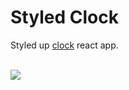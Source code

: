 # Styled Clock

Styled up <a href="https://nickanderson038.github.io/style-clock/" target="_blank">clock</a> react app.

<br/>

<img src="https://encrypted-tbn0.gstatic.com/images?q=tbn:ANd9GcQ9KZaH2At9O6ORSQrve_NBkF88i45H-0OUFA&usqp=CAU" wight="300"/>
